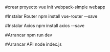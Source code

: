 #crear proyecto
  vue init webpack-simple webapp

#Instalar Router
  npm install vue-router --save

#Instalar Axios
  npm install axios --save

#Arrancar
  npm run dev



#Arrancar API
  node index.js
